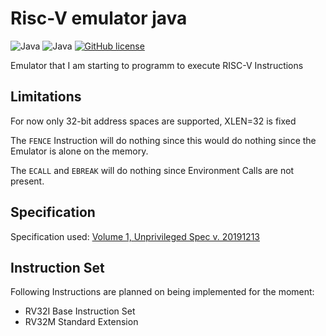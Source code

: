 # Risc-V emulator java

![Java](https://badgen.net/badge/language/Java/green)
![Java](https://badgen.net/badge/Java/JDK-17/green)
[![GitHub license](https://badgen.net/github/license/maxwai/risc-v-emulator-java)](LICENSE)

Emulator that I am starting to programm to execute RISC-V Instructions

## Limitations

For now only 32-bit address spaces are supported, XLEN=32 is fixed

The `FENCE` Instruction will do nothing since this would do nothing since the Emulator is alone on
the memory.

The `ECALL` and `EBREAK` will do nothing since Environment Calls are not present.

## Specification

Specification used:
[Volume 1, Unprivileged Spec v. 20191213](https://github.com/riscv/riscv-isa-manual/releases/download/Ratified-IMAFDQC/riscv-spec-20191213.pdf)

## Instruction Set


Following Instructions are planned on being implemented for the moment:

- RV32I Base Instruction Set
- RV32M Standard Extension
